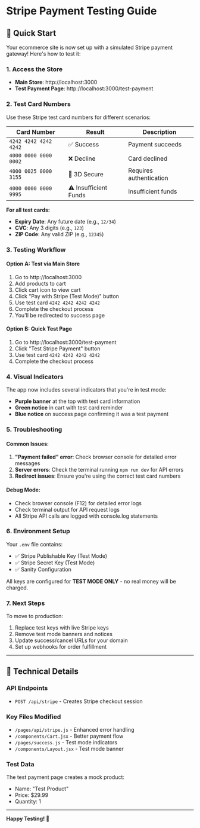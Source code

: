 # Stripe Payment Testing Guide

## 🚀 Quick Start

Your ecommerce site is now set up with a simulated Stripe payment gateway! Here's how to test it:

### 1. Access the Store
- **Main Store**: http://localhost:3000
- **Test Payment Page**: http://localhost:3000/test-payment

### 2. Test Card Numbers
Use these Stripe test card numbers for different scenarios:

| Card Number | Result | Description |
|-------------|--------|-------------|
| `4242 4242 4242 4242` | ✅ Success | Payment succeeds |
| `4000 0000 0000 0002` | ❌ Decline | Card declined |
| `4000 0025 0000 3155` | 🔐 3D Secure | Requires authentication |
| `4000 0000 0000 9995` | ⚠️ Insufficient Funds | Insufficient funds |

**For all test cards:**
- **Expiry Date**: Any future date (e.g., `12/34`)
- **CVC**: Any 3 digits (e.g., `123`)
- **ZIP Code**: Any valid ZIP (e.g., `12345`)

### 3. Testing Workflow

#### Option A: Test via Main Store
1. Go to http://localhost:3000
2. Add products to cart
3. Click cart icon to view cart
4. Click "Pay with Stripe (Test Mode)" button
5. Use test card `4242 4242 4242 4242`
6. Complete the checkout process
7. You'll be redirected to success page

#### Option B: Quick Test Page
1. Go to http://localhost:3000/test-payment
2. Click "Test Stripe Payment" button
3. Use test card `4242 4242 4242 4242`
4. Complete the checkout process

### 4. Visual Indicators

The app now includes several indicators that you're in test mode:
- **Purple banner** at the top with test card information
- **Green notice** in cart with test card reminder
- **Blue notice** on success page confirming it was a test payment

### 5. Troubleshooting

#### Common Issues:
1. **"Payment failed" error**: Check browser console for detailed error messages
2. **Server errors**: Check the terminal running `npm run dev` for API errors
3. **Redirect issues**: Ensure you're using the correct test card numbers

#### Debug Mode:
- Check browser console (F12) for detailed error logs
- Check terminal output for API request logs
- All Stripe API calls are logged with console.log statements

### 6. Environment Setup

Your `.env` file contains:
- ✅ Stripe Publishable Key (Test Mode)
- ✅ Stripe Secret Key (Test Mode)
- ✅ Sanity Configuration

All keys are configured for **TEST MODE ONLY** - no real money will be charged.

### 7. Next Steps

To move to production:
1. Replace test keys with live Stripe keys
2. Remove test mode banners and notices
3. Update success/cancel URLs for your domain
4. Set up webhooks for order fulfillment

---

## 🔧 Technical Details

### API Endpoints
- `POST /api/stripe` - Creates Stripe checkout session

### Key Files Modified
- `/pages/api/stripe.js` - Enhanced error handling
- `/components/Cart.jsx` - Better payment flow
- `/pages/success.js` - Test mode indicators
- `/components/Layout.jsx` - Test mode banner

### Test Data
The test payment page creates a mock product:
- Name: "Test Product"
- Price: $29.99
- Quantity: 1

---

**Happy Testing! 🎉**

